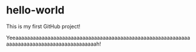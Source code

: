 # hello-world
This is my first GitHub project!

Yeeaaaaaaaaaaaaaaaaaaaaaaaaaaaaaaaaaaaaaaaaaaaaaaaaaaaaaaaaaaaaaaaaaaaaaaaaaaaaaaaaaaaaaaaaaaah!
